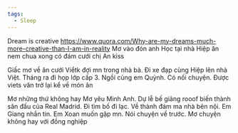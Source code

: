 ```yaml
---
tags:
  - Sleep
---
```

Dream is creative
https://www.quora.com/Why-are-my-dreams-much-more-creative-than-I-am-in-reality
Mơ vào đón anh Học tại nhà Hiệp ăn nem chua xong có đám cưới chị An kiss

Giấc mơ về ăn cưới Viểtk đợi mn trong nhà bà. Đi xe đạp cùng Hiệp lên nhà Việt. Tháng ra đi họp lớp cấp 3. Ngồi cùng em Quỳnh. Có nối chuyện. Được viets văn trở lại kể về món ăn

Mơ những thứ không hay
Mơ yêu Minh Anh. Dự lễ bế giảng rooof biến thành sân đấu của Real Madrid. Đi tìm bố đi lạc. Về thành đám ma nhà bên nội. Em Giang nhắn tin. Em Xoan muốn gặp mn. Nói chuyện về trước. Mơ chuyện không hay với đồng nghiệp